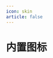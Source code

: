 ```yaml
---
icon: skin
article: false
---
```

# 内置图标

<IconDisplay  link="//at.alicdn.com/t/font_2410206_kxwb6og9m5.css" />